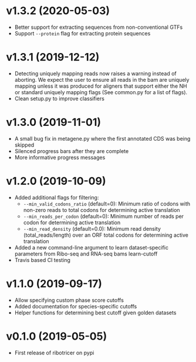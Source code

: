 # v1.3.2 (2020-05-03)

- Better support for extracting sequences from non-conventional GTFs
- Support `--protein` flag for extracting protein sequences

# v1.3.1 (2019-12-12)

- Detecting uniquely mapping reads now raises a warning instead of aborting. We expect the user to ensure all reads in the bam are uniquely mapping unless it was produced for aligners that support either the NH or standard uniquely mapping flags (See common.py for a list of flags).
- Clean setup.py to improve classifiers


# v1.3.0 (2019-11-01)

- A small bug fix in metagene.py where the first annotated CDS was being skipped
- Silenced progress bars after they are complete
- More informative progress messages

# v1.2.0 (2019-10-09)

- Added additional flags for filtering:
	- `--min_valid_codons_ratio` (default=0): Minimum ratio of codons with non-zero reads to total codons for determining active translation
	- `--min_reads_per_codon` (default=0): Minimum number of reads per codon for determining active translation
	- `--min_read_density` (default=0.0): Minimum read density (total_reads/length) over an ORF total codons for determining active translation
- Added a new command-line argument to learn dataset-specific parameters from Ribo-seq and RNA-seq bams learn-cutoff
- Travis based CI testing

# v1.1.0 (2019-09-17)

- Allow specifying custom phase score cutoffs
- Added documentation for species-specific cutoffs
- Helper functions for determining best cutoff given golden datasets

# v0.1.0 (2019-05-05)

- First release of ribotricer on pypi
